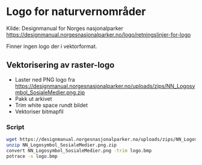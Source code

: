 # Logo for naturvernområder

Kilde: Designmanual for Norges nasjonalparker https://designmanual.norgesnasjonalparker.no/logo/retningslinjer-for-logo

Finner ingen logo der i vektorformat.

## Vektorisering av raster-logo

* Laster ned PNG logo fra https://designmanual.norgesnasjonalparker.no/uploads/zips/NN_Logosymbol_SosialeMedier.png.zip
* Pakk ut arkivet
* Trim white space rundt bildet
* Vektoriser bitmapfil

### Script

```sh
wget https://designmanual.norgesnasjonalparker.no/uploads/zips/NN_Logosymbol_SosialeMedier.png.zip
unzip NN_Logosymbol_SosialeMedier.png.zip
convert NN_Logosymbol_SosialeMedier.png -trim logo.bmp
potrace -s logo.bmp
```

